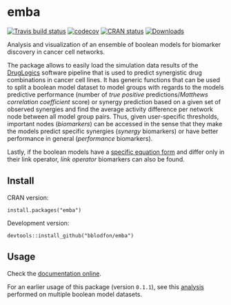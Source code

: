 # emba

<!-- badges: start -->
[![Travis build status](https://travis-ci.com/bblodfon/emba.svg?branch=master)](https://travis-ci.com/bblodfon/emba)
[![codecov](https://codecov.io/gh/bblodfon/emba/branch/master/graph/badge.svg)](https://codecov.io/gh/bblodfon/emba)
[![CRAN status](https://www.r-pkg.org/badges/version/emba)](https://cran.r-project.org/package=emba)
[![Downloads](https://cranlogs.r-pkg.org/badges/emba)](https://cran.r-project.org/package=emba)
<!-- badges: end -->

Analysis and visualization of an ensemble of boolean models for biomarker discovery in cancer cell networks. 

The package allows to easily load the simulation data results of the [DrugLogics](https://github.com/druglogics) software pipeline that is used to 
predict synergistic drug combinations in cancer cell lines. 
It has generic functions that can be used to split a boolean model 
dataset to model groups with regards to the models predictive performance (number of *true 
positive* predictions/*Matthews correlation coefficient* score) or synergy prediction based on a given set 
of observed synergies and find the average activity difference per network 
node between all model group pairs. Thus, given user-specific thresholds,
important nodes (*biomarkers*) can be accessed in the sense that they make the 
models predict specific synergies (*synergy* biomarkers) or have better 
performance in general (*performance* biomarkers). 

Lastly, if the boolean models have a [specific equation form](https://druglogics.github.io/druglogics-doc/gitsbe-description.html#default-equation) and differ only in their link operator, *link operator* biomarkers can also be found.

## Install

CRAN version:
```
install.packages("emba")
```

Development version:
```
devtools::install_github("bblodfon/emba")
```

## Usage

Check the [documentation online](https://bblodfon.github.io/emba/).

For an earlier usage of this package (version `0.1.1`), see this [analysis](https://bblodfon.github.io/gitsbe-model-analysis/atopo/cell-lines-2500/) performed on multiple boolean model datasets.
